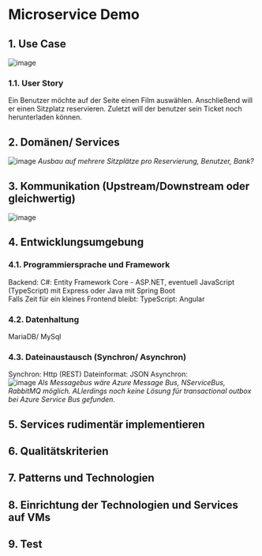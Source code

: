 # Microservice Demo

## 1. Use Case
![image](https://user-images.githubusercontent.com/55581391/136433521-38e91ef3-4eb7-4f1c-9162-08a731e1c783.png)
### 1.1. User Story
Ein Benutzer möchte auf der Seite einen Film auswählen. Anschließend will er einen Sitzplatz reservieren. Zuletzt will der benutzer sein Ticket noch herunterladen können.
## 2. Domänen/ Services
![image](https://user-images.githubusercontent.com/55581391/136434931-d894a8ca-d859-4b56-b7a5-4bdd6448cdfc.png)
*Ausbau auf mehrere Sitzplätze pro Reservierung, Benutzer, Bank?*
## 3. Kommunikation (Upstream/Downstream oder gleichwertig)
![image](https://user-images.githubusercontent.com/55581391/136553512-34940f9f-99c8-4d18-b9ae-20d8356fa597.png)
## 4. Entwicklungsumgebung
### 4.1. Programmiersprache und Framework
Backend: C#: Entity Framework Core - ASP.NET, eventuell JavaScript (TypeScript) mit Express oder Java mit Spring Boot  
Falls Zeit für ein kleines Frontend bleibt: TypeScript: Angular
### 4.2. Datenhaltung
MariaDB/ MySql
### 4.3. Dateinaustausch (Synchron/ Asynchron)
Synchron: Http (REST)
Dateinformat: JSON
Asynchron:  
![image](https://user-images.githubusercontent.com/55581391/136698121-5b2a57e3-068f-4fdd-a737-da0a78b20dab.png)
*Als Messagebus wäre Azure Message Bus, NServiceBus, RabbitMQ möglich. ALlerdings noch keine Lösung für transactional outbox bei Azure Service Bus gefunden.*
## 5. Services rudimentär implementieren
## 6. Qualitätskriterien 
## 7. Patterns und Technologien
## 8. Einrichtung der Technologien und Services auf VMs
## 9. Test
